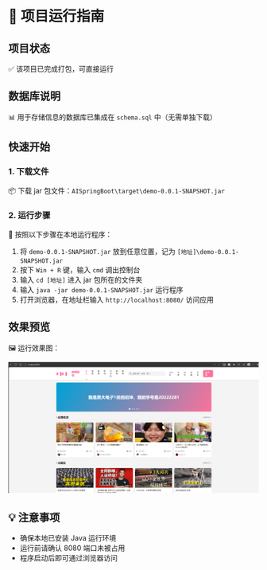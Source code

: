 # 🚀 项目运行指南

## 项目状态
✅ 该项目已完成打包，可直接运行

## 数据库说明
📊 用于存储信息的数据库已集成在 `schema.sql` 中（无需单独下载）

## 快速开始

### 1. 下载文件
📦 下载 jar 包文件：`AISpringBoot\target\demo-0.0.1-SNAPSHOT.jar`

### 2. 运行步骤
🔧 按照以下步骤在本地运行程序：

1. 将 `demo-0.0.1-SNAPSHOT.jar` 放到任意位置，记为 `[地址]\demo-0.0.1-SNAPSHOT.jar`
2. 按下 `Win + R` 键，输入 `cmd` 调出控制台
3. 输入 `cd [地址]` 进入 jar 包所在的文件夹
4. 输入 `java -jar demo-0.0.1-SNAPSHOT.jar` 运行程序
5. 打开浏览器，在地址栏输入 `http://localhost:8080/` 访问应用

## 效果预览
🖼️ 运行效果图：

![效果预览](./效果图.png)

## 💡 注意事项
- 确保本地已安装 Java 运行环境
- 运行前请确认 8080 端口未被占用
- 程序启动后即可通过浏览器访问